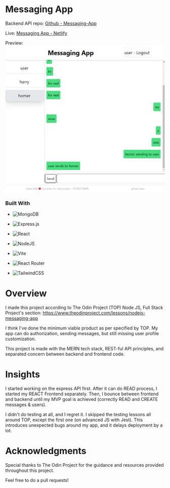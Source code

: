 # Messaging App

Backend API repo: <a href="https://github.com/rezha4/messaging-app/" target="_blank" rel="noopener noreferrer">Github - Messaging-App</a>

Live: <a href="https://playful-youtiao-23f51a.netlify.app/" target="_blank" rel="noopener noreferrer">Messaging App - Netlify</a>

Preview:
![Alt text](image.png)

### Built With

- ![MongoDB](https://img.shields.io/badge/MongoDB-%234ea94b.svg?style=for-the-badge&logo=mongodb&logoColor=white)
- ![Express.js](https://img.shields.io/badge/express.js-%23404d59.svg?style=for-the-badge&logo=express&logoColor=%2361DAFB)
- ![React](https://img.shields.io/badge/react-%2320232a.svg?style=for-the-badge&logo=react&logoColor=%2361DAFB)
- ![NodeJS](https://img.shields.io/badge/node.js-6DA55F?style=for-the-badge&logo=node.js&logoColor=white)

- ![Vite](https://img.shields.io/badge/vite-%23646CFF.svg?style=for-the-badge&logo=vite&logoColor=white)

- ![React Router](https://img.shields.io/badge/React_Router-CA4245?style=for-the-badge&logo=react-router&logoColor=white)

- ![TailwindCSS](https://img.shields.io/badge/tailwindcss-%2338B2AC.svg?style=for-the-badge&logo=tailwind-css&logoColor=white)

# Overview

I made this project according to The Odin Project (TOP) Node JS, Full Stack Project's section: https://www.theodinproject.com/lessons/nodejs-messaging-app

I think I've done the minimum viable product as per specified by TOP. My app can do authorization, sending messages, but still missing user profile customization.

This project is made with the MERN tech stack, REST-ful API principles, and separated concern between backend and frontend code.

# Insights

I started working on the express API first. After it can do READ process, I started my REACT Frontend separately. Then, I bounce between frontend and backend until my MVP goal is achieved (correctly READ and CREATE messages & users).

I didn't do testing at all, and I regret it. I skipped the testing lessons all around TOP, except the first one (on advanced JS with Jest). This introduces unexpected bugs around my app, and it delays deployment by a lot.

# Acknowledgments
Special thanks to The Odin Project for the guidance and resources provided throughout this project.

Feel free to do a pull requests!
